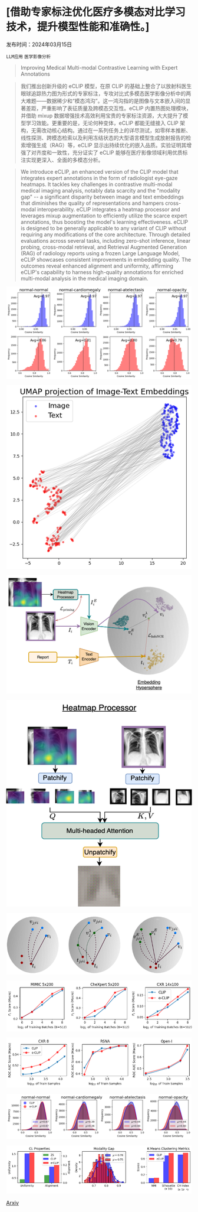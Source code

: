 # [借助专家标注优化医疗多模态对比学习技术，提升模型性能和准确性。]

发布时间：2024年03月15日

`LLM应用` `医学影像分析`

> Improving Medical Multi-modal Contrastive Learning with Expert Annotations

> 我们推出创新升级的 eCLIP 模型，在原 CLIP 的基础上整合了以放射科医生眼球追踪热力图为形式的专家标注，专攻对比式多模态医学影像分析中的两大难题——数据稀少和“模态鸿沟”。这一鸿沟指的是图像与文本嵌入间的显著差距，严重影响了表征质量及跨模态交互性。eCLIP 内置热图处理模块，并借助 mixup 数据增强技术高效利用宝贵的专家标注资源，大大提升了模型学习效能。更重要的是，无论何种变体，eCLIP 都能无缝接入 CLIP 架构，无需改动核心结构。通过在一系列任务上的详尽测试，如零样本推断、线性探测、跨模态检索以及利用冻结状态的大型语言模型生成放射报告的检索增强生成（RAG）等，eCLIP 显示出持续优化的嵌入品质。实验证明其增强了对齐度和一致性，充分证实了 eCLIP 能够在医疗影像领域利用优质标注实现更深入、全面的多模态分析。

> We introduce eCLIP, an enhanced version of the CLIP model that integrates expert annotations in the form of radiologist eye-gaze heatmaps. It tackles key challenges in contrastive multi-modal medical imaging analysis, notably data scarcity and the "modality gap" -- a significant disparity between image and text embeddings that diminishes the quality of representations and hampers cross-modal interoperability. eCLIP integrates a heatmap processor and leverages mixup augmentation to efficiently utilize the scarce expert annotations, thus boosting the model's learning effectiveness. eCLIP is designed to be generally applicable to any variant of CLIP without requiring any modifications of the core architecture. Through detailed evaluations across several tasks, including zero-shot inference, linear probing, cross-modal retrieval, and Retrieval Augmented Generation (RAG) of radiology reports using a frozen Large Language Model, eCLIP showcases consistent improvements in embedding quality. The outcomes reveal enhanced alignment and uniformity, affirming eCLIP's capability to harness high-quality annotations for enriched multi-modal analysis in the medical imaging domain.

![借助专家标注优化医疗多模态对比学习技术，提升模型性能和准确性。](../../../paper_images/2403.10153/clip_cosine.png)

![借助专家标注优化医疗多模态对比学习技术，提升模型性能和准确性。](../../../paper_images/2403.10153/clip_mod_gap.png)

![借助专家标注优化医疗多模态对比学习技术，提升模型性能和准确性。](../../../paper_images/2403.10153/main_figure6.png)

![借助专家标注优化医疗多模态对比学习技术，提升模型性能和准确性。](../../../paper_images/2403.10153/heatmap_processor.png)

![借助专家标注优化医疗多模态对比学习技术，提升模型性能和准确性。](../../../paper_images/2403.10153/compare_mixup.png)

![借助专家标注优化医疗多模态对比学习技术，提升模型性能和准确性。](../../../paper_images/2403.10153/pt_data_efficiency.png)

![借助专家标注优化医疗多模态对比学习技术，提升模型性能和准确性。](../../../paper_images/2403.10153/pt_data_efficiency_linprobe.png)

![借助专家标注优化医疗多模态对比学习技术，提升模型性能和准确性。](../../../paper_images/2403.10153/expert-clip-cosine-similarities.png)

![借助专家标注优化医疗多模态对比学习技术，提升模型性能和准确性。](../../../paper_images/2403.10153/embedding_qualitative.png)

[Arxiv](https://arxiv.org/abs/2403.10153)